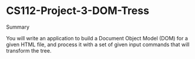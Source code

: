 # CS112-Project-3-DOM-Tress

Summary

You will write an application to build a Document Object Model (DOM) for a given HTML file, and process it with a set of given input commands that will transform the tree.
